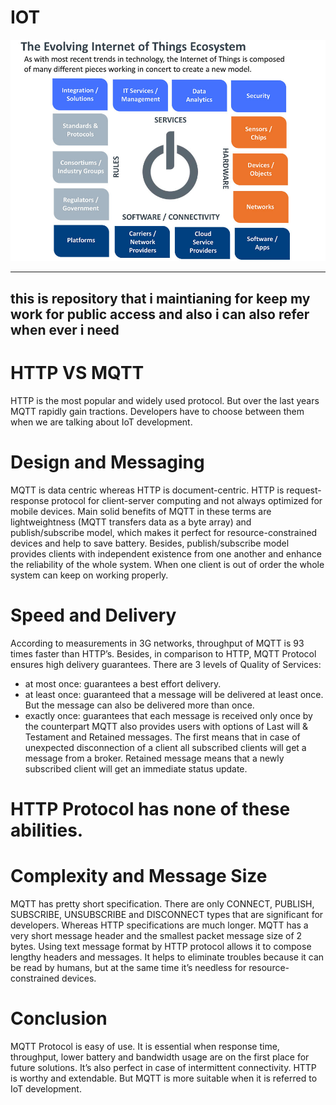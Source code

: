 # IOT
![alt text](https://github.com/Aslamlatheef/IOT/blob/master/1-IoT-Ecosystem_CompTIA-2.jpg)

-----------------------------------------------------------------------------------------------------------------------
this is repository that i maintianing for keep my work for public access and also i can also refer when ever i need
-----------------------------------------------------------------------------------------------------------------------
# HTTP VS MQTT
HTTP is the most popular and widely used protocol. But over the last years MQTT rapidly gain tractions. Developers have to choose between them when we are talking about IoT development.

# Design and Messaging

MQTT is data centric whereas HTTP is document-centric. HTTP is request-response protocol for client-server computing and not always optimized for mobile devices. Main solid benefits of MQTT in these terms are lightweightness (MQTT transfers data as a byte array) and publish/subscribe model, which makes it perfect for resource-constrained devices and help to save battery.
Besides, publish/subscribe model provides clients with independent existence from one another and enhance the reliability of the whole system. When one client is out of order the whole system can keep on working properly.

# Speed and Delivery
According to measurements in 3G networks, throughput of MQTT is 93 times faster than HTTP’s.
Besides, in comparison to HTTP, MQTT Protocol ensures high delivery guarantees. There are 3 levels of Quality of Services:
- at most once: guarantees a best effort delivery.
- at least once: guaranteed that a message will be delivered at least once. But the message can also be delivered more than once.
- exactly once: guarantees that each message is received only once by the counterpart
MQTT also provides users with options of Last will & Testament and Retained messages. The first means that in case of unexpected disconnection of a client all subscribed clients will get a message from a broker. Retained message means that a newly subscribed client will get an immediate status update.

# HTTP Protocol has none of these abilities.

# Complexity and Message Size
 
MQTT has pretty short specification. There are only CONNECT, PUBLISH, SUBSCRIBE, UNSUBSCRIBE and DISCONNECT types that are significant for developers. Whereas HTTP specifications are much longer.
MQTT has a very short message header and the smallest packet message size of 2 bytes. Using text message format by HTTP protocol allows it to compose lengthy headers and messages. It helps to eliminate troubles because it can be read by humans, but at the same time it’s needless for resource-constrained devices.

# Conclusion

MQTT Protocol is easy of use. It is essential when response time, throughput, lower battery and bandwidth usage are on the first place for future solutions. It’s also perfect in case of intermittent connectivity.
HTTP is worthy and extendable. But MQTT is more suitable when it is referred to IoT development.

